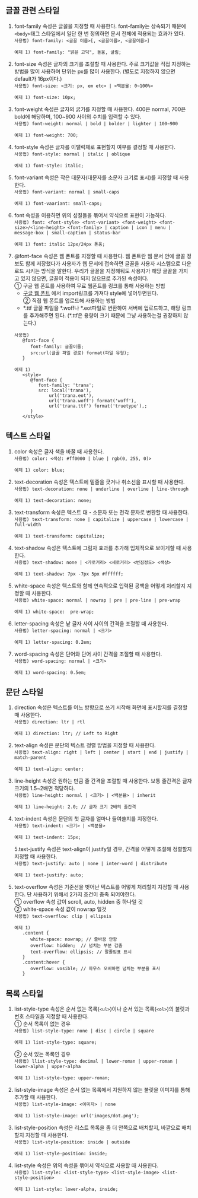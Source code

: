 ## 글꼴 관련 스타일

1. font-family 속성은 글꼴을 지정할 때 사용한다. font-family는 상속되기 때문에 `<body>`태그 스타일에서 일단 한 번 정의하면 문서 전체에 적용되는 효과가 있다.  
   `사용법) font-family: <글꼴 이름>[, <글꼴이름>, <글꼴이름>]`
    ```
    예제 1) font-family: "맑은 고딕", 돋움, 굴림;
    ```
2. font-size 속성은 글자의 크기를 조절할 때 사용한다. 주로 크기값을 직접 지정하는 방법을 많이 사용하며 단위는 px를 많이 사용한다. (별도로 지정하지 않으면 default가 16px이다.)  
   `사용법) font-size: <크기: px, em etc> | <백분율: 0~100%>`
    ```
    예제 1) font-size: 10px;
    ```
3. font-weight 속성은 글자의 굵기를 지정할 때 사용한다. 400은 normal, 700은 bold에 해당하며, 100~900 사이의 수치를 입력할 수 있다.  
   `사용법) font-weight: normal | bold | bolder | lighter | 100~900`
    ```
    예제 1) font-weight: 700;
    ```
4. font-style 속성은 글자를 이탤릭체로 표현할지 여부를 결정할 때 사용한다.  
   `사용법) font-style: normal | italic | oblique`
    ```
    예제 1) font-style: italic;
    ```
5. font-variant 속성은 작은 대문자(대문자를 소문자 크기로 표시)를 지정할 때 사용한다.  
   `사용법) font-variant: normal | small-caps`
    ```
    예제 1) font-vaariant: small-caps;
    ```
6. font 속성을 이용하면 위의 성질들을 묶어서 약식으로 표현이 가능하다.  
   `사용법) font: <font-style> <font-variant> <font-weight> <font-size>/<line-height> <font-family> | caption | icon | menu | message-box | small-caption | status-bar`
    ```
    예제 1) font: italic 12px/24px 돋움;
    ```
7. @font-face 속성은 웹 폰트를 지정할 때 사용한다. 웹 폰트란 웹 문서 안에 글꼴 정보도 함께 저장했다가 사용자가 웹 문서에 접속하면 글꼴을 사용자 시스템으로 다운로드 시키는 방식을 말한다. 우리가 글꼴을 지정해둬도 사용자가 해당 글꼴을 가지고 있지 않으면, 글꼴이 적용이 되지 않으므로 추가된 속성이다.  
   ① 구글 웹 폰트를 사용하여 무료 웹폰트를 링크를 통해 사용하는 방법
    - [구글 웹 폰트](https://fonts.google.com/earlyaccess) 에서 import링크를 가져다 style에 넣어두면된다.  
      ② 직접 웹 폰트를 업로드해 사용하는 방법
    - \*.ttf 글꼴 파일을 \*.woff나 \*.eot파일로 변환하여 서버에 업로드하고, 해당 링크를 추가해주면 된다. (\*.ttf은 용량이 크기 때문에 그냥 사용하는걸 권장하지 않는다.)
    ```
    사용법)
       @font-face {
          font-family: 글꼴이름;
          src:url(글꼴 파일 경로) format(파일 유형);
       }
    ```
    ```
    에제 1)
       <style>
          @font-face {
             font-family: 'trana';
             src: local('trana'),
                 url('trana.eot'),
                 url('trana.woff') format('woff'),
                 url('trana.ttf') format('truetype'),;
          }
       </style>
    ```

## 텍스트 스타일

1. color 속성은 글자 색을 바꿀 때 사용한다.  
   `사용법) color: <색상: #ff0000 | blue | rgb(0, 255, 0)>`
    ```
    예제 1) color: blue;
    ```
2. text-decoration 속성은 텍스트에 밑줄을 긋거나 취소선을 표시할 때 사용한다.  
   `사용법) text-decoration: none | underline | overline | line-through`
    ```
    예제 1) text-decoration: none;
    ```
3. text-transform 속성은 텍스트 대・소문자 또는 전각 문자로 변환할 때 사용한다.  
   `사용법) text-transform: none | capitalize | uppercase | lowercase | full-width`
    ```
    예제 1) text-transform: capitalize;
    ```
4. text-shadow 속성은 텍스트에 그림자 효과를 추가해 입체적으로 보이게할 때 사용한다.  
   `사용법) text-shadow: none | <가로거리> <세로거리> <번짐정도> <색상>`
    ```
    예제 1) text-shadow: 7px -7px 5px #ffffff;
    ```
5. white-space 속성은 텍스트와 함께 연속적으로 입력된 공백을 어떻게 처리할지 지정할 때 사용한다.  
   `사용법) white-space: normal | nowrap | pre | pre-line | pre-wrap`
    ```
    예제 1) white-space:  pre-wrap;
    ```
6. letter-spacing 속성은 낱 글자 사이 사이의 간격을 조절할 때 사용한다.  
   `사용법) letter-spacing: normal | <크기>`
    ```
    예제 1) letter-spacing: 0.2em;
    ```
7. word-spacing 속성은 단어와 단어 사이 간격을 조절할 때 사용한다.  
   `사용법) word-spacing: normal | <크기>`
    ```
    예제 1) word-spacing: 0.5em;
    ```

## 문단 스타일

1. direction 속성은 텍스트를 어느 방향으로 쓰기 시작해 화면에 표시할지를 결정할 때 사용한다.  
   `사용법) direction: ltr | rtl`
    ```
    예제 1) direction: ltr; // Left to Right
    ```
2. text-align 속성은 문단의 텍스트 정렬 방법을 지정할 때 사용한다.  
   `사용법) text-align: right | left | center | start | end | justify | match-parent`
    ```
    예제 1) text-align: center;
    ```
3. line-height 속성은 원하는 만큼 줄 간격을 조절할 때 사용한다. 보통 줄간격은 글자 크기의 1.5~2배면 적당하다.  
   `사용법) line-height: normal | <크기> | <백분율> | inherit`
    ```
    예제 1) line-height: 2.0; // 글자 크기 2배의 줄간격
    ```
4. text-indent 속성은 문단의 첫 글자를 얼마나 들여쓸지를 지정한다.  
    `사용법) text-indent: <크기> | <백분율>`
    ```
    예제 1) text-indent: 15px;
    ```
    5.text-justify 속성은 text-align이 justify일 경우, 간격을 어떻게 조절해 정렬할지 지정할 때 사용한다.  
     `사용법) text-justify: auto | none | inter-word | distribute`
    ```
    예제 1) text-justify: auto;
    ```
5. text-overflow 속성은 기준선을 벗어난 텍스트를 어떻게 처리할지 지정할 때 사용한다. 단 사용하기 위해서 2가지 조건이 충족 되어야한다.  
   ① overflow 속성 값이 scroll, auto, hidden 중 하나일 것  
   ② white-space 속성 값이 nowrap 일것  
   `사용법) text-overflow: clip | ellipsis`
    ```
    예제 1)
       .content {
          white-space: nowrap; // 줄바꿈 안함
          overflow: hidden;  // 넘치는 부분 감춤
          text-overflow: ellipsis; // 말줄임표 표시
       }
       .content:hover {
          overflow: vosible; // 마우스 오버하면 넘치는 부분을 표사
       }
    ```

## 목록 스타일

1. list-style-type 속성은 순서 없는 목록(`<ul>`)이나 순서 있는 목록(`<ol>`)의 불릿과 번호 스타일을 지정할 때 사용한다.  
   ① 순서 목록이 없는 경우  
   `사용법) list-style-type: none | disc | circle | square`
    ```
    예제 1) list-style-type: square;
    ```
    ② 순서 있는 목록인 경우  
    `사용법) llist-style-type: decimal | lower-roman | upper-roman | lower-alpha | upper-alpha`
    ```
    예제 1) list-style-type: upper-roman;
    ```
2. list-style-image 속성은 순서 없는 목록에서 지원하지 않는 불릿을 이미지를 통해 추가할 때 사용한다.  
   `사용법) list-style-image: <이미지> | none`
    ```
    예제 1) list-style-image: url('images/dot.png');
    ```
3. list-style-position 속성은 리스트 목록을 좀 더 안쪽으로 배치할지, 바깥으로 배치할지 지정할 때 사용한다.  
   `사용법) list-style-position: inside | outside`
    ```
    예제 1) list-style-position: inside;
    ```
4. list-style 속성은 위의 속성을 묶어서 약식으로 사용할 때 사용한다.  
   `사용법) list-style: <list-style-type> <list-style-image> <list-style-position>`
    ```
    예제 1) list-style: lower-alpha, inside;
    ```

